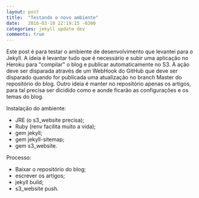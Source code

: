 ```yaml
---
layout: post
title:  "Testando o novo ambiente"
date:   2016-03-10 22:19:15 -0300
categories: jekyll update dev
comments: true
---
```

Este post é para testar o ambiente de desenvolvimento que levantei para o Jekyll.
A ideia é levantar tudo que é necessário e subir uma aplicação no Heroku para "compilar" o blog e publicar automaticamente no S3.
A ação deve ser disparada através de um WebHook do GitHub que deve ser disparado quando for publicada uma atualização no branch Master do repositório do blog.
Outro ideia é manter no repositório apenas os artigos, para tal precisa ser dicidido como e aonde ficarão as configurações e os temas do blog.

Instalação do ambiente:
- JRE (o s3_website precisa);
- Ruby (renv facilita muito a vida);
- gem jekyll;
- gem jekyll-sitemap;
- gem s3_website.

Processo:
- Baixar o repositório do blog;
- escrever os artigos;
- jekyll build;
- s3_website push.
